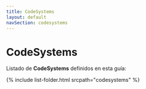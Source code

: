 ```yaml
---
title: CodeSystems
layout: default
navSection: codesystems
---
```


# CodeSystems
Listado de **CodeSystems** definidos en esta guía:

{% include list-folder.html srcpath="codesystems" %}


